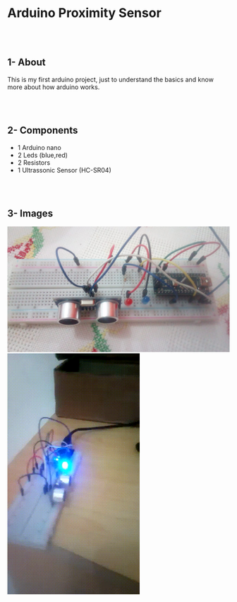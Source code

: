 <h1>Arduino Proximity Sensor</h1>

<br><br>
<h2><b>1- About</b></h2>
<p>This is my first arduino project, just to understand the basics and know more about how arduino works.</p>

<br><br>

<h2><b>2- Components</b></h2>
<ul>
	<li>1 Arduino nano</li>
	<li>2 Leds (blue,red)</li>
	<li>2 Resistors </li>
	<li>1 Ultrassonic Sensor (HC-SR04)</li> 
</ul>

<br><br>
<h2><b>3- Images</b></h2>

<img src="https://github.com/BrunoEleodoro/Arduino-Proximity-Sensor/blob/master/assets/board_view_2.jpeg" >
<img src="https://github.com/BrunoEleodoro/Arduino-Proximity-Sensor/blob/master/assets/gif_demonstration.gif" width="300">
